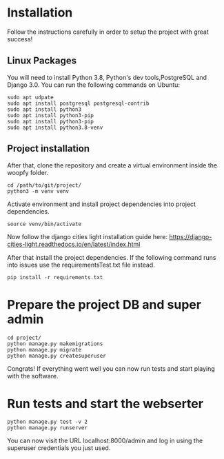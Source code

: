 # Installation
Follow the instructions carefully in order to setup the project with great success!

## Linux Packages
You will need to install Python 3.8, Python's dev tools,PostgreSQL and Django 3.0. You can run the following commands on Ubuntu:
```
sudo apt udpate
sudo apt install postgresql postgresql-contrib
sudo apt install python3
sudo apt install python3-pip
sudo apt install python3-pip
sudo apt install python3.8-venv
```
## Project installation
After that, clone the repository and create a virtual environment inside the woopfy folder.
```
cd /path/to/git/project/
python3 -m venv venv
```
Activate environment and install project dependencies into project dependencies.
```
source venv/bin/activate
```
Now follow the django cities light installation guide here:
https://django-cities-light.readthedocs.io/en/latest/index.html

After that install the project dependencies. If the following command runs into issues use the requirementsTest.txt file instead.
```
pip install -r requirements.txt
```
# Prepare the project DB and super admin
```
cd project/
python manage.py makemigrations
python manage.py migrate
python manage.py createsuperuser
```

Congrats! If everything went well you can now run tests and start playing with the software.

# Run tests and start the webserter
```
python manage.py test -v 2
python manage.py runserver
```
You can now visit the URL localhost:8000/admin and log in using the superuser credentials you just used.
